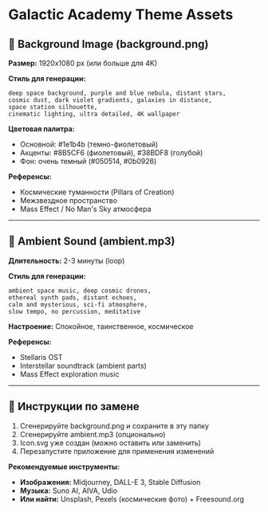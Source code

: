 # Galactic Academy Theme Assets

## 🎨 Background Image (background.png)

**Размер:** 1920x1080 px (или больше для 4K)

**Стиль для генерации:**
```
deep space background, purple and blue nebula, distant stars, 
cosmic dust, dark violet gradients, galaxies in distance,
space station silhouette, 
cinematic lighting, ultra detailed, 4K wallpaper
```

**Цветовая палитра:**
- Основной: #1e1b4b (темно-фиолетовый)
- Акценты: #8B5CF6 (фиолетовый), #38BDF8 (голубой)
- Фон: очень темный (#050514, #0b0926)

**Референсы:**
- Космические туманности (Pillars of Creation)
- Межзвездное пространство
- Mass Effect / No Man's Sky атмосфера

---

## 🎵 Ambient Sound (ambient.mp3)

**Длительность:** 2-3 минуты (loop)

**Стиль для генерации:**
```
ambient space music, deep cosmic drones, 
ethereal synth pads, distant echoes,
calm and mysterious, sci-fi atmosphere,
slow tempo, no percussion, meditative
```

**Настроение:** Спокойное, таинственное, космическое

**Референсы:**
- Stellaris OST
- Interstellar soundtrack (ambient parts)
- Mass Effect exploration music

---

## 📝 Инструкции по замене

1. Сгенерируйте background.png и сохраните в эту папку
2. Сгенерируйте ambient.mp3 (опционально)
3. Icon.svg уже создан (можно оставить или заменить)
4. Перезапустите приложение для применения изменений

**Рекомендуемые инструменты:**
- **Изображения:** Midjourney, DALL-E 3, Stable Diffusion
- **Музыка:** Suno AI, AIVA, Udio
- **Или найти:** Unsplash, Pexels (космические фото) + Freesound.org
